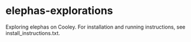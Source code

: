# elephas-explorations
Exploring elephas on Cooley. For installation and running instructions, see install_instructions.txt.
